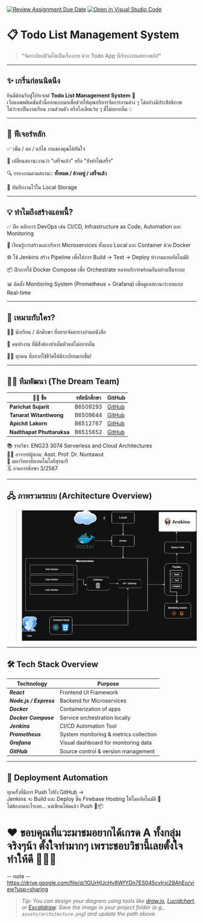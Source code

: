 [![Review Assignment Due Date](https://classroom.github.com/assets/deadline-readme-button-22041afd0340ce965d47ae6ef1cefeee28c7c493a6346c4f15d667ab976d596c.svg)](https://classroom.github.com/a/SgPtMhMI)
[![Open in Visual Studio Code](https://classroom.github.com/assets/open-in-vscode-2e0aaae1b6195c2367325f4f02e2d04e9abb55f0b24a779b69b11b9e10269abc.svg)](https://classroom.github.com/online_ide?assignment_repo_id=19462204&assignment_repo_type=AssignmentRepo)
# 📋 Todo List Management System

> “จัดระเบียบชีวิตให้เป็นเรื่องง่าย ด้วย Todo App ที่เรียบง่ายแต่ทรงพลัง!”

---

## ✨ เกริ่นก่อนนิดนึง

ยินดีต้อนรับสู่โปรเจกต์ **Todo List Management System** 🎯  
เว็บแอพพลิเคชันตัวนี้ออกแบบมาเพื่อช่วยให้คุณบริหารจัดการงานต่าง ๆ ได้อย่างมีประสิทธิภาพ  
ไม่ว่าจะเป็นงานเรียน งานส่วนตัว หรือไอเดียแว้บ ๆ ที่ไม่อยากลืม 💡

---

## 📝 ฟีเจอร์หลัก

✅ เพิ่ม / ลบ / แก้ไข งานของคุณได้ทันใจ

🔁 เปลี่ยนสถานะงานว่า "เสร็จแล้ว" หรือ "ยังทำไม่เสร็จ"

🔍 กรองงานตามสถานะ: **ทั้งหมด / ค้างอยู่ / เสร็จแล้ว**

💾 บันทึกงานไว้ใน Local Storage 

---

## 💡 ทำไมถึงสร้างแอพนี้?

✅ ฝึก หลักการ DevOps เช่น CI/CD, Infrastructure as Code, Automation และ Monitoring

🐳 เรียนรู้การสร้างและบริหาร Microservices ทั้งแบบ Local และ Container ด้วย Docker

⚙️ ใช้ Jenkins สร้าง Pipeline เพื่อให้การ Build → Test → Deploy ทำงานแบบอัตโนมัติ

📦 ฝึกการใช้ Docker Compose เพื่อ Orchestrate หลายบริการพร้อมกันอย่างเป็นระบบ

📊 ติดตั้ง Monitoring System (Prometheus + Grafana) เพื่อดูแลสถานะระบบแบบ Real-time

---

## 🎯 เหมาะกับใคร?

👩‍🎓 นักเรียน / นักศึกษา ที่อยากจัดตารางอ่านหนังสือ  

💼 คนทำงาน ที่มีสิ่งต้องทำเต็มหัวแต่ไม่อยากลืม  

🧘‍♀️ ทุกคน ที่อยากใช้ชีวิตให้มีระเบียบมากขึ้น!

---

## 🧑‍💻 ทีมพัฒนา (The Dream Team)

| 👩‍🎓 ชื่อ | รหัสนักศึกษา | GitHub |
|----------|---------------|--------|
| **Parichat Sujarit** | B6509293 | [GitHub](https://github.com/Parichatx) |
| **Tanarat Witantiwong** | B6509644 | [GitHub](https://github.com/TanaratW) |
| **Apichit Lakorn** | B6512767 | [GitHub](https://github.com/apichitlakorn) |
| **Nadthapat Phuttaruksa** | B6515652 | [GitHub](https://github.com/Tucklyz) |

📚 รายวิชา: ENG23 3074 Serverless and Cloud Architectures  
👨‍🏫 อาจารย์ผู้สอน: Asst. Prof. Dr. Nuntawut  
🏫 มหาวิทยาลัยเทคโนโลยีสุรนารี  
🗓️ ภาคการศึกษา 3/2567

---

## 🖧 ภาพรวมระบบ (Architecture Overview)

>  ![Architecture Diagram](assets/PowerPuffGod-SysrtemArch.drawio.png)

---

## 🛠️ Tech Stack Overview

| Technology            | Purpose                                |
| --------------------- | -------------------------------------- |
| ***React***             | Frontend UI Framework                  |
| ***Node.js / Express*** | Backend for Microservices              |
| ***Docker***            | Containerization of apps               |
| ***Docker Compose***    | Service orchestration locally          |
| ***Jenkins***           | CI/CD Automation Tool                  |
| ***Prometheus***        | System monitoring & metrics collection |
| ***Grafana***           | Visual dashboard for monitoring data   |
| ***GitHub***            | Source control & version management    |


---

## 🤖 Deployment Automation

ทุกครั้งที่มีการ Push ไปยัง GitHub →  
Jenkins จะ Build และ Deploy ขึ้น Firebase Hosting ให้โดยอัตโนมัติ 🎉  
ไม่ต้องกดอะไรเลย… แค่เขียนโค้ดแล้ว Push 🧼📦



# ❤️ ขอบคุณที่แวะมาชมอยากได้เกรด A ทั้งกลุ่มจริงๆน้า ตั้งใจทำมากๆ เพราะชอบวิชานี้เลยตั้งใจทำให้ดี 🙊🙈🙉





-- note --
https://drive.google.com/file/d/1GUrHUcHv8WfYDn7ES045cvIrxj29AhEo/view?usp=sharing


> _Tip: You can design your diagram using tools like [draw.io](https://draw.io), [Lucidchart](https://lucidchart.com), or [Excalidraw](https://excalidraw.com). Save the image in your project folder (e.g., `assets/architecture.png`) and update the path above._



